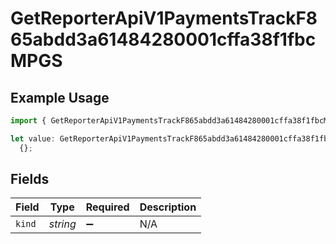 # GetReporterApiV1PaymentsTrackF865abdd3a61484280001cffa38f1fbcMPGS

## Example Usage

```typescript
import { GetReporterApiV1PaymentsTrackF865abdd3a61484280001cffa38f1fbcMPGS } from "@dhaba/safepay-ts/models/operations";

let value: GetReporterApiV1PaymentsTrackF865abdd3a61484280001cffa38f1fbcMPGS =
  {};
```

## Fields

| Field              | Type               | Required           | Description        |
| ------------------ | ------------------ | ------------------ | ------------------ |
| `kind`             | *string*           | :heavy_minus_sign: | N/A                |